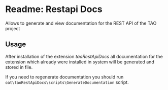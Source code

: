 # Readme: Restapi Docs

Allows to generate and view documentation for the REST API of the TAO project

## Usage

After installation of the extension *taoRestApiDocs* all documentation for
the extension which already were installed in system will be generated and stored in file.

If you need to regenerate documentation you should run `oat\taoRestApiDocs\scripts\GenerateDocumentation` script.